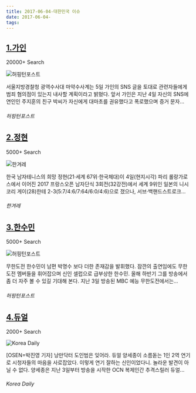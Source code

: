 ```yaml
---
title: 2017-06-04-대한민국 이슈
date: 2017-06-04-
tags: 
---
```


[1.가인](http://www.huffingtonpost.kr/2017/06/05/story_n_16950416.html)
--

20000+ Search

![허핑턴포스트](http://t1.gstatic.com/images?q=tbn:ANd9GcRayVEkbxlbKKwusqK_3_tyrq_40LAU4ovhePRtJQU3gM0w6fB1PQ_KiP4VU0p2EYU3r00Ff_gB)

서울지방경찰청 광역수사대 마약수사계는 5일 가인의 SNS 글을 토대로 관련자들에게 범죄 혐의점이 있는지 내사할 계획이라고 밝혔다. 앞서 가인은 지난 4일 자신의 SNS에 연인인 주지훈의 친구 박씨가 자신에게 대마초를 권유했다고 폭로했으며 증거 문자...
###### 허핑턴포스트

[2.정현](http://www.hani.co.kr/arti/sports/sports_general/797485.html)
--

5000+ Search

![한겨레](http://t3.gstatic.com/images?q=tbn:ANd9GcQCxgSW2FmeQdsCCB1M_0UnOvpmKYyYofzijsRRLfPa0n48_NCwcxBJPZqedit3FTGfqmRsI_9e)

한국 남자테니스의 희망 정현(21·세계 67위·한국체대)이 4일(현지시각) 파리 롤랑가로스에서 이어진 2017 프랑스오픈 남자단식 3회전(32강전)에서 세계 9위인 일본의 니시코리 게이(28)한테 2-3(5:7/4:6/7:64/6:0/4:6)으로 졌으나, 서브·백핸드스트로크...
###### 한겨레

[3.한수민](http://www.huffingtonpost.kr/2017/06/04/story_n_16941242.html)
--

5000+ Search

![허핑턴포스트](http://t2.gstatic.com/images?q=tbn:ANd9GcRpcGM8ENDit8SjyBGjzKe-6xqhjJXPTUqaCWNDCeRRYbjoyQlOa4sLr6Eu6TmQ-iG8wEcDKC6i)

무한도전 한수민이 남편 박명수 보다 더한 존재감을 발휘했다. 잠깐의 출연임에도 무한도전 멤버들을 휘어잡으며 신인 셀럽으로 급부상한 한수민. 올해 하반기 그를 방송에서 좀 더 자주 볼 수 있길 기대해 본다. 지난 3일 방송된 MBC 예능 무한도전에서는...
###### 허핑턴포스트

[4.듀얼](http://www.koreadaily.com/news/read.asp?art_id=5319083)
--

2000+ Search

![Korea Daily](http://t0.gstatic.com/images?q=tbn:ANd9GcQ0vs16Q2cTfvvHjAf4K7rpDUbqDYozkJdPD2l9BhVmPNRI7KHNbiVQfgD_sA4ZN1SvY-4iMHa0)

[OSEN=박진영 기자] 낭만닥터 도인범은 잊어라. 듀얼 양세종이 소름돋는 1인 2역 연기로 시청자들의 마음을 사로잡았다. 이렇게 연기 잘하는 신인이었다니. 놀라운 발견이 아닐 수 없다. 양세종은 지난 3일부터 방송을 시작한 OCN 복제인간 추격스릴러 듀얼...
###### Korea Daily

